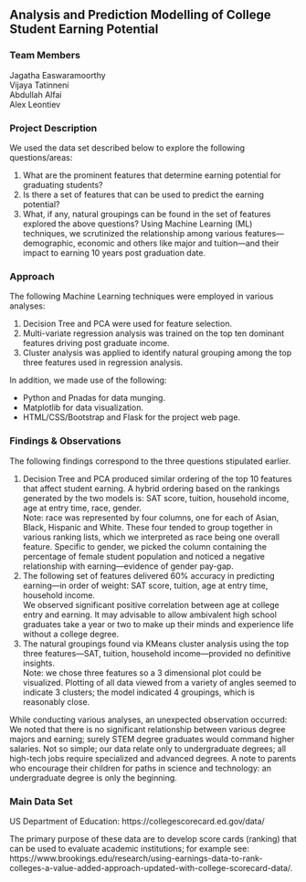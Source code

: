 ## Analysis and Prediction Modelling of College Student Earning Potential
### Team Members
Jagatha Easwaramoorthy<br>
Vijaya Tatinneni<br>
Abdullah Alfai<br>
Alex Leontiev
### Project Description
<p>We used the data set described below to explore the following questions/areas:

1. What are the prominent features that determine earning potential for graduating students?
2. Is there a set of features that can be used to predict the earning potential?
3. What, if any, natural groupings can be found in the set of features explored the above questions?
Using Machine Learning (ML) techniques, we scrutinized the relationship among various features—demographic, economic and others like major and tuition—and their impact to earning 10 years post graduation date.

### Approach
<p>The following Machine Learning techniques were employed in various analyses:

1. Decision Tree and PCA were used for feature selection.
2. Multi-variate regression analysis was trained on the top ten dominant features driving post graduate income.
3. Cluster analysis was applied to identify natural grouping among the top three features used in regression analysis.
<p>In addition, we made use of the following:

* Python and Pnadas for data munging.
* Matplotlib for data visualization.
* HTML/CSS/Bootstrap and Flask for the project web page.

### Findings & Observations
<p>The following findings correspond to the three questions stipulated earlier.

1.	Decision Tree and PCA produced similar ordering of the top 10 features that affect student earning. A hybrid ordering based on the rankings generated by the two models is: SAT score, tuition, household income, age at entry time, race, gender. <br>
Note: race was represented by four columns, one for each of Asian, Black, Hispanic and White. These four tended to group together in various ranking lists, which we interpreted as race being one overall feature. Specific to gender, we picked the column containing the percentage of female student population and noticed a negative relationship with earning—evidence of gender pay-gap.
2.	The following set of features delivered 60% accuracy in predicting earning—in order of weight: SAT score, tuition, age at entry time, household income.<br>
We observed significant positive correlation between age at college entry and earning. It may advisable to allow ambivalent high school graduates take a year or two to make up their minds and experience life without a college degree. 
3.	The natural groupings found via KMeans cluster analysis using the top three features—SAT, tuition, household income—provided no definitive insights. <br>
Note: we chose three features so a 3 dimensional plot could be visualized. Plotting of all data viewed from a variety of angles seemed to indicate 3 clusters; the model indicated 4 groupings, which is reasonably close.
<p>While conducting various analyses, an unexpected observation occurred: We noted that there is no significant relationship between various degree majors and earning; surely STEM degree graduates would command higher salaries. Not so simple; our data relate only to undergraduate degrees; all high-tech jobs require specialized and advanced degrees. A note to parents who encourage their children for paths in science and technology: an undergraduate degree is only the beginning.

### Main Data Set
<p>US Department of Education: https://collegescorecard.ed.gov/data/ 
<p>The primary purpose of these data are to develop score cards (ranking) that can be used to evaluate academic institutions; for example see: https://www.brookings.edu/research/using-earnings-data-to-rank-colleges-a-value-added-approach-updated-with-college-scorecard-data/. 
